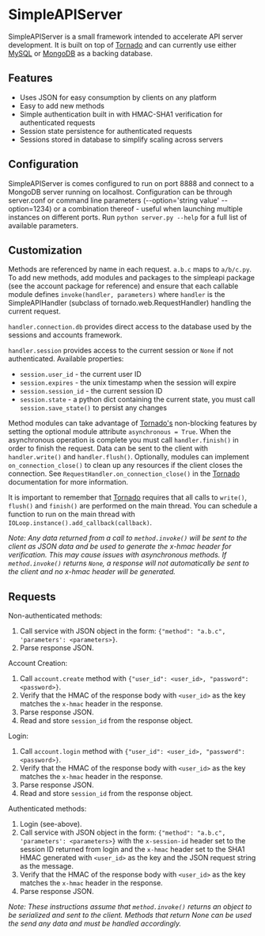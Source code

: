 SimpleAPIServer
===============
SimpleAPIServer is a small framework intended to accelerate API server development. It is
built on top of [Tornado][tornado] and can currently use either [MySQL][mysql] or [MongoDB][mongodb] as a
backing database.

Features
--------
* Uses JSON for easy consumption by clients on any platform
* Easy to add new methods
* Simple authentication built in with HMAC-SHA1 verification for authenticated requests
* Session state persistence for authenticated requests
* Sessions stored in database to simplify scaling across servers

Configuration
-------------
SimpleAPIServer is comes configured to run on port 8888 and connect to a MongoDB server
running on localhost. Configuration can be through server.conf or command line parameters
(--option='string value' --option=1234) or a combination thereof - useful when launching
multiple instances on different ports. Run `python server.py --help` for a full list of
available parameters.

Customization
-------------
Methods are referenced by name in each request. `a.b.c` maps to `a/b/c.py`. To add new
methods, add modules and packages to the simpleapi package (see the account package for
reference) and ensure that each callable module defines `invoke(handler, parameters)`
where `handler` is the SimpleAPIHandler (subclass of tornado.web.RequestHandler) handling
the current request.

`handler.connection.db` provides direct access to the database used by the sessions and
accounts framework.

`handler.session` provides access to the current session or `None` if not authenticated.
Available properties:
* `session.user_id` - the current user ID
* `session.expires` - the unix timestamp when the session will expire
* `session.session_id` - the current session ID
* `session.state` - a python dict containing the current state, you must call
`session.save_state()` to persist any changes

Method modules can take advantage of [Tornado's][tornado] non-blocking features by setting
the optional module attribute `asynchronous = True`. When the asynchronous operation is
complete you must call `handler.finish()` in order to finish the request. Data can be sent
to the client with `handler.write()` and `handler.flush()`. Optionally, modules can
implement `on_connection_close()` to clean up any resources if the client closes the
connection. See `RequestHandler.on_connection_close()` in the [Tornado][tornado] documentation
for more information.

It is important to remember that [Tornado][tornado] requires that all calls to `write()`,
`flush()` and `finish()` are performed on the main thread. You can schedule a function to
run on the main thread with `IOLoop.instance().add_callback(callback)`.

_Note: Any data returned from a call to `method.invoke()` will be sent to the client as
JSON data and be used to generate the x-hmac header for verification. This may cause
issues with asynchronous methods. If `method.invoke()` returns `None`, a response will not
automatically be sent to the client and no x-hmac header will be generated._

Requests
-----------
Non-authenticated methods:

1. Call service with JSON object in the form: `{"method": "a.b.c", 'parameters': <parameters>}`.
2. Parse response JSON.

Account Creation:

1. Call `account.create` method with `{"user_id": <user_id>, "password": <password>}`.
2. Verify that the HMAC of the response body with `<user_id>` as the key matches the `x-hmac` 
header in the response.
3. Parse response JSON.
4. Read and store `session_id` from the response object.

Login:

1. Call `account.login` method with `{"user_id": <user_id>, "password": <password>}`.
2. Verify that the HMAC of the response body with `<user_id>` as the key matches the `x-hmac`
header in the response.
3. Parse response JSON.
4. Read and store `session_id` from the response object.

Authenticated methods:

1. Login (see-above).
2. Call service with JSON object in the form: `{"method": "a.b.c", 'parameters': <parameters>}`
with the `x-session-id` header set to the session ID returned from login and the `x-hmac` header
set to the SHA1 HMAC generated with `<user_id>` as the key and the JSON request string as
the message.
3. Verify that the HMAC of the response body with `<user_id>` as the key matches the `x-hmac`
header in the response.
4. Parse response JSON.

_Note: These instructions assume that `method.invoke()` returns an object to be serialized
and sent to the client. Methods that return None can be used the send any data and must be
handled accordingly._

[tornado]:http://www.tornadoweb.org
[mysql]:http://www.mysql.com
[mongodb]:http://www.mongodb.org

